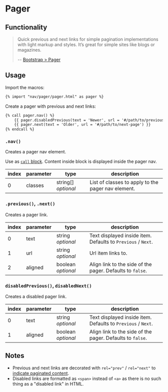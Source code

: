 # Pager

## Functionality

> Quick previous and next links for simple pagination implementations with light markup and styles. It’s great for simple sites like blogs or magazines.
>
> -- [Bootstrap > Pager](http://v4-alpha.getbootstrap.com/components/pagination/#pager)

## Usage

Import the macros:

```html
{% import "nav/pager/pager.html" as pager %}
```

Create a pager with previous and next links:

```html
{% call pager.nav() %}
    {{ pager.disabledPrevious(text = 'Newer', url = '#/path/to/previous-page') }}
    {{ pager.next(text = 'Older', url = '#/path/to/next-page') }}
{% endcall %}
```

### `.nav()`

Creates a pager nav element.

Use as [`call` block](http://mozilla.github.io/nunjucks/templating.html#call).
Content inside block is displayed inside the pager nav.

index | parameter | type | description
--- | --- | --- | ---
0 | classes | string[] *optional* | List of classes to apply to the pager nav element.

### `.previous()`, `.next()`

Creates a pager link.

index | parameter | type | description
--- | --- | --- | ---
0 | text | string *optional* | Text displayed inside item. Defaults to `Previous` / `Next`.
1 | url | string *optional* | Url item links to.
2 | aligned | boolean *optional* | Align link to the side of the pager. Defaults to `false`.

### `disabledPrevious()`, `disabledNext()`

Creates a disabled pager link.

index | parameter | type | description
--- | --- | --- | ---
0 | text | string *optional* | Text displayed inside item. Defaults to `Previous` / `Next`.
1 | aligned | boolean *optional* | Align link to the side of the pager. Defaults to `false`.


## Notes

* Previous and next links are decorated with `rel="prev"` / `rel="next"` to [indicate paginated content](https://support.google.com/webmasters/answer/1663744).
* Disabled links are formatted as `<span>` instead of `<a>` as there is no such thing as a "disabled link" in HTML.